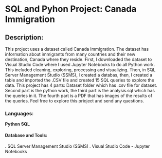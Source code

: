 # SQL and Pyhon Project: Canada Immigration


## Description: 
This project uses a dataset called Canada Immigration. The dataset has information about immigrants from many countries and their new destination, Canada where they reside. First, I downloaded the dataset to Visual Studio Code where I used Jupyter Notebooks to do all Python work. This included cleaning, exploring, processing and visualizing. Then, in SQL Server Management Studio (SSMS), I created a databas, then, I created a table and imported the .CSV file and created 15 SQL queries to explore the data. This project has 4 parts: Dataset folder which has .csv file for dataset. Second part is the python work, the third part is the analysis.sql which has the queries in it. The fourth part is a PDF that has images of the results of the queries. Feel free to explore this prioject and send any questions.  
### Languages: 
  **Python**
  **SQL**
#### Database and Tools:
. SQL Server Management Studio (SSMS) 
. Visual Studio Code - Jupyter Notebooks 
